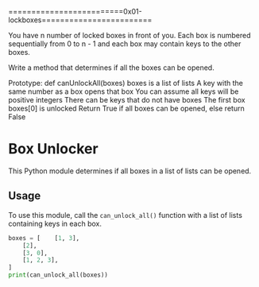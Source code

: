=========================0x01-lockboxes========================

You have n number of locked boxes in front of you. Each box is numbered sequentially from 0 to n - 1 and each box may contain keys to the other boxes.

Write a method that determines if all the boxes can be opened.

Prototype: def canUnlockAll(boxes)
boxes is a list of lists
A key with the same number as a box opens that box
You can assume all keys will be positive integers
There can be keys that do not have boxes
The first box boxes[0] is unlocked
Return True if all boxes can be opened, else return False

# Box Unlocker

This Python module determines if all boxes in a list of lists can be opened.

## Usage

To use this module, call the `can_unlock_all()` function with a list of lists containing keys in each box.

```python
boxes = [    [1, 3],
    [2],
    [3, 0],
    [1, 2, 3],
]
print(can_unlock_all(boxes))
